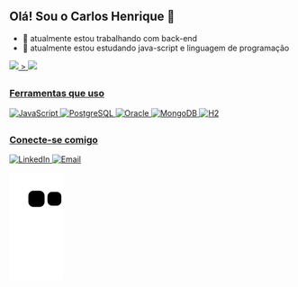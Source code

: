 ## Olá! Sou o Carlos Henrique  👋

- 🔭 atualmente estou trabalhando com back-end
- 🌱 atualmente estou estudando java-script e linguagem de programação


<div>
<a href="https://github.com/Carloshenriqueapi">
<img height="180em" src="https://github-readme-stats.vercel.app/api?username=carloshenriqueapi&show_icons=true&theme=dracula&inclube_all_commits=true&count_private=true"/> >
<img height="180em" src="https://github-readme-stats.vercel.app/api/top-langs/?username=Carloshenriqueapi&layout=compact&langs_count=16&theme=dracula"/>
</div>

##

<div>
    <h3>Ferramentas que uso</h3>
    <img src="https://img.shields.io/badge/JavaScript-f7df1e?style=flat-square&logo=javascript&logoColor=black" alt="JavaScript"/>
    <img src="https://img.shields.io/badge/PostgreSQL-336791?style=flat-square&logo=postgresql&logoColor=white" alt="PostgreSQL"/>
    <img src="https://img.shields.io/badge/Oracle-F80000?style=flat-square&logo=oracle&logoColor=white" alt="Oracle"/>
    <img src="https://img.shields.io/badge/MongoDB-47A248?style=flat-square&logo=mongodb&logoColor=white" alt="MongoDB"/>
    <img src="https://img.shields.io/badge/H2-4c4c4c?style=flat-square&logo=h2&logoColor=white" alt="H2"/>
   
</div>

##

<div>
    <h3>Conecte-se comigo</h3>
    <a href="https://www.linkedin.com/in/carlos-henrique-bastos-336757291/">
        <img src="https://img.shields.io/badge/LinkedIn-0e76a8?style=flat-square&logo=linkedin&logoColor=white" alt="LinkedIn"/>
    </a>
    <a href="mailto:henriquebastos46@gmail.com">
        <img src="https://img.shields.io/badge/Email-D14836?style=flat-square&logo=gmail&logoColor=white" alt="Email"/>
    </a>
</div>

![Snake animation](https://github.com/Carloshenriqueapi/Carloshenriqueapi/blob/output/github-contribution-grid-snake.svg)







